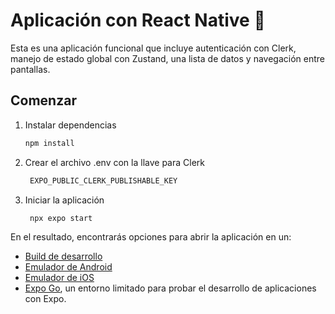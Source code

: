 # Aplicación con React Native 👋

Esta es una aplicación funcional que incluye autenticación con Clerk, manejo de estado global con Zustand, una lista de datos y navegación entre pantallas.

## Comenzar

1. Instalar dependencias

   ```bash
   npm install
   ```

2. Crear el archivo .env con la llave para Clerk

   ```bash
    EXPO_PUBLIC_CLERK_PUBLISHABLE_KEY
   ```

3. Iniciar la aplicación

   ```bash
    npx expo start
   ```

En el resultado, encontrarás opciones para abrir la aplicación en un:

- [Build de desarrollo](https://docs.expo.dev/develop/development-builds/introduction/)
- [Emulador de Android](https://docs.expo.dev/workflow/android-studio-emulator/)
- [Emulador de iOS](https://docs.expo.dev/workflow/ios-simulator/)
- [Expo Go](https://expo.dev/go), un entorno limitado para probar el desarrollo de aplicaciones con Expo.
